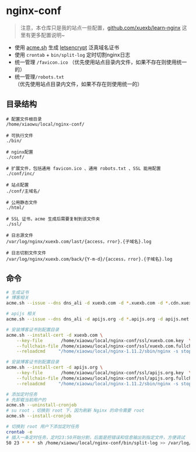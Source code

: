 # nginx-conf

> 注意，本仓库只是我的站点一些配置，[github.com/xuexb/learn-nginx](https://github.com/xuexb/learn-nginx) 这里有更多配置说明~

- 使用 [acme.sh](https://github.com/Neilpang/acme.sh) 生成 [letsencrypt](https://letsencrypt.org/) 泛真域名证书
- 使用 `crontab` + `bin/split-log` 定时切割nginx日志
- 统一管理 `/favicon.ico` （优先使用站点目录内文件，如果不存在则使用统一的）
- 统一管理`/robots.txt`（优先使用站点目录内文件，如果不存在则使用统一的）

## 目录结构

```
# 配置文件根目录
/home/xiaowu/local/nginx-conf/

# 可执行文件
./bin/

# nginx配置
./conf/

# 扩展文件，包括通用 favicon.ico 、通用 robots.txt 、SSL 能用配置
./conf/inc/

# 站点配置
./conf/主域名/

# 公用静态文件
./html/

# SSL 证书，acme 生成后需要复制到该文件夹
./ssl/

# 日志源文件
/var/log/nginx/xuexb.com/last/{access，rror}.{子域名}.log

# 日志切割文件文件
/var/log/nginx/xuexb.com/back/{Y-m-d}/{access，rror}.{子域名}.log
```

## 命令

```bash
# 生成证书
# 博客相关
acme.sh --issue --dns dns_ali -d xuexb.com -d *.xuexb.com -d *.cdn.xuexb.com -d *.api.xuexb.com -d *.static.xuexb.com -d xuexb.cn -d www.xuexb.cn --log

# apijs 相关
acme.sh --issue --dns dns_ali -d apijs.org -d *.apijs.org -d apijs.net -d *.apijs.net --log

# 安装博客证书到配置目录
acme.sh --install-cert -d xuexb.com \
    --key-file       /home/xiaowu/local/nginx-conf/ssl/xuexb.com.key  \
    --fullchain-file /home/xiaowu/local/nginx-conf/ssl/xuexb.com.fullchain.cer \
    --reloadcmd     "/home/xiaowu/local/nginx-1.11.2/sbin/nginx -s stop && /home/xiaowu/local/nginx-1.11.2/sbin/nginx"

# 安装博客证书到配置目录
acme.sh --install-cert -d apijs.org \
    --key-file       /home/xiaowu/local/nginx-conf/ssl/apijs.org.key  \
    --fullchain-file /home/xiaowu/local/nginx-conf/ssl/apijs.org.fullchain.cer \
    --reloadcmd     "/home/xiaowu/local/nginx-1.11.2/sbin/nginx -s stop && /home/xiaowu/local/nginx-1.11.2/sbin/nginx"

# 添加定时任务
# 先卸载当前用户的
acme.sh --uninstall-cronjob
# su root ，切换到 root 下，因为刷新 Nginx 的命令需要 root
acme.sh --install-cronjob

# 切换到 root 用户下添加定时任务
crontab -e
# 插入一条定时任务，定时23:50开始分割，后面是把错误和信息输出到指定文件，方便调试
50 23 * * * sh /home/xiaowu/local/nginx-conf/bin/split-log >> /var/log/nginx/crontab.log 2>&1
```
